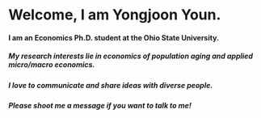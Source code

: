 # Welcome, I am Yongjoon Youn. 

#### I am an Economics Ph.D. student at the Ohio State University.
##### My research interests lie in economics of population aging and applied micro/macro economics. 
 
##### I love to communicate and share ideas with diverse people. 
##### Please shoot me a message if you want to talk to me! 
